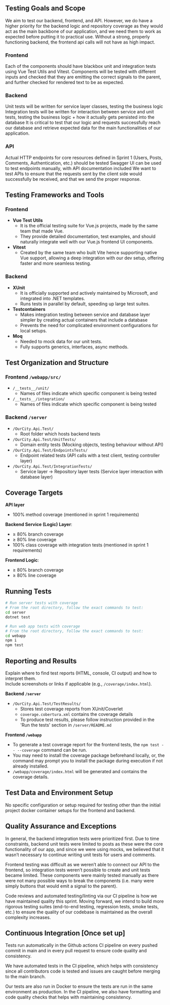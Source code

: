 ## Testing Goals and Scope  
We aim to test our backend, frontend, and API. However, we do have a higher priority for the backend logic and repository coverage as they would act as the main backbone of our application, and we need them to work as expected before putting it to practical use. Without a strong, properly functioning backend, the frontend api calls will not have as high impact. 

### Frontend
Each of the components should have blackbox unit and integration tests using Vue Test Utils and Vitest. Components will be tested with different inputs and checked that they are emitting the correct signals to the parent, and further checked for rendered text to be as expected.

### Backend
Unit tests will be written for service layer classes, testing the business logic
Integration tests will be written for interaction between service and unit tests, testing the business logic + how it actually gets persisted into the database
It is critical to test that our logic and requests successfully reach our database and retrieve expected data for the main functionalities of our application. 

### API
Actual HTTP endpoints for core resources defined in Sprint 1 (Users, Posts, Comments, Authentication, etc.) should be tested
Swagger UI can be used to test endpoints manually, with API documentation included
We want to test APIs to ensure that the requests sent by the client side would successfully be received, and that we send the proper response. 

## Testing Frameworks and Tools
### Frontend
- **Vue Test Utils**
    - It is the official testing suite for Vue.js projects, made by the same team that made Vue. 
    - They provide detailed documentation, test examples, and should naturally integrate well with our Vue.js frontend UI components. 
- **Vitest**
    - Created by the same team who built Vite hence supporting native Vue support, allowing a deep integration with our dev setup, offering faster and more seamless testing.

### Backend
- **XUnit**
    - It is officially supported and actively maintained by Microsoft, and integrated into .NET templates.
    - Runs tests in parallel by default, speeding up large test suites. 
- **Testcontainers**
    - Makes integration testing between service and database layer simpler by creating actual containers that include a database
    - Prevents the need for complicated environment configurations for local setups. 
- **Moq**
    - Needed to mock data for our unit tests.
    - Fully supports generics, interfaces, async methods. 

## Test Organization and Structure  
### Frontend `/webapp/src/`
- `/__tests__/unit/`
    - Names of files indicate which specific component is being tested
- `/__tests__/integration/`
    - Names of files indicate which specific component is being tested

### Backend `/server`
- `/OurCity.Api.Test/`
    - Root folder which hosts backend tests
- `/OurCity.Api.Test/UnitTests/`
    - Domain entity tests (Mocking objects, testing behaviour without API)
- `/OurCity.Api.Test/EndpointsTests/`
    - Endpoint related tests (API calls with a test client, testing controller layer)
- `/OurCity.Api.Test/IntegrationTests/`
    - Service layer -> Repository layer tests (Service layer interaction with database layer)

## Coverage Targets  
**API layer**
- 100% method coverage (mentioned in sprint 1 requirements)

**Backend Service (Logic) Layer**: 
- $\ge$ 80% branch coverage 
- $\ge$ 80% line coverage
- 100% class coverage with integration tests  (mentioned in sprint 1 requirements)

**Frontend Logic**: 
- $\ge$ 80% branch coverage
- $\ge$ 80% line coverage

## Running Tests  
```bash
# Run server tests with coverage
# From the root directory, follow the exact commands to test: 
cd server
dotnet test

# Run web app tests with coverage
# From the root directory, follow the exact commands to test: 
cd webapp
npm i
npm test
```
## Reporting and Results  
Explain where to find test reports (HTML, console, CI output) and how to interpret them.  
Include screenshots or links if applicable (e.g., `/coverage/index.html`).

**Backend `/server`**
- `/OurCity.Api.Test/TestResults/`
    - Stores test coverage reports from XUnit/Coverlet
    - `coverage.cobertura.xml` contains the coverage details
    - To produce test results, please follow instruction provided in the 'Run the tests' section in `/server/README.md`

**Frontend `/webapp`**
- To generate a test coverage report for the frontend tests, the `npm test -- --coverage` command can be run.
- You may need to install the coverage package beforehand locally, or, the command may prompt you to install the package during execution if not already installed.
- `/webapp/coverage/index.html` will be generated and contains the coverage details.

## Test Data and Environment Setup  
No specific configuration or setup required for testing other than the initial project docker container setups for the frontend and backend. 

## Quality Assurance and Exceptions  
In general, the backend integration tests were prioritized first. Due to time constraints, backend unit tests were limited to posts as these were the core functionality of our app, and since we were using mocks, we believed that it wasn’t necessary to continue writing unit tests for users and comments.

Frontend testing was difficult as we weren’t able to connect our API to the frontend, so integration tests weren’t possible to create and unit tests became limited. These components were mainly tested manually as there were not many possible ways to break the components (i.e. many were simply buttons that would emit a signal to the parent).

Code reviews and automated testing/linting via our CI pipeline is how we have maintained quality this sprint. Moving forward, we intend to build more rigorous testing suites (end-to-end testing, regression tests, smoke tests, etc.) to ensure the quality of our codebase is maintained as the overall complexity increases.

## Continuous Integration [Once set up]
Tests run automatically in the Github actions CI pipeline on every pushed commit in main and in every pull request to ensure code quality and consistency.

We have automated tests in the CI pipeline, which helps with consistency since all contributors code is tested and issues are caught before merging to the main branch.

Our tests are also run in Docker to ensure the tests are run in the same environment as production. In the CI pipeline, we also have formatting and code quality checks that helps with maintaining consistency.
